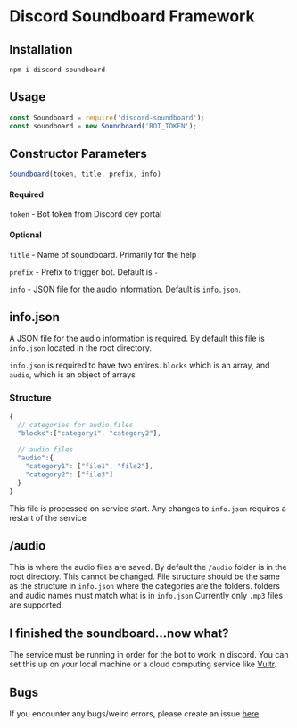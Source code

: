 # Discord Soundboard Framework

## Installation
```
npm i discord-soundboard
```

## Usage
```javascript
const Soundboard = require('discord-soundboard');
const soundboard = new Soundboard('BOT_TOKEN');
```

## Constructor Parameters
```javascript
Soundboard(token, title, prefix, info)
```
#### Required
`token` - Bot token from Discord dev portal

#### Optional
`title` - Name of soundboard. Primarily for the help

`prefix` - Prefix to trigger bot. Default is `-`

`info` - JSON file for the audio information. Default is `info.json`.

## info.json
A JSON file for the audio information is required. By default this file is `info.json` located in the root directory.

`info.json` is required to have two entires. `blocks` which is an array, and `audio`, which is an object of arrays

### Structure
```javascript
{
  // categories for audio files
  "blocks":["category1", "category2"],
  
  // audio files
  "audio":{
    "category1": ["file1", "file2"],
    "category2": ["file3"]
  }
}
```

This file is processed on service start. Any changes to `info.json` requires a restart of the service

## /audio
This is where the audio files are saved. By default the `/audio` folder is in the root directory. This cannot be changed. 
File structure should be the same as the structure in `info.json` where the categories are the folders. folders and audio names must match what is in `info.json`
Currently only `.mp3` files are supported.

## I finished the soundboard...now what?
The service must be running in order for the bot to work in discord. 
You can set this up on your local machine or a cloud computing service like [Vultr](https://www.vultr.com/?ref=8713720).

## Bugs
If you encounter any bugs/weird errors, please create an issue [here](https://github.com/ttse76/discord-soundboard/issues).
